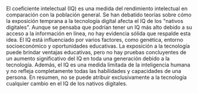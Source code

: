 El coeficiente intelectual (IQ) es una medida del rendimiento intelectual en comparación con la población general. Se han debatido teorías sobre cómo la exposición temprana a la tecnología digital afecta el IQ de los "nativos digitales". Aunque se pensaba que podrían tener un IQ más alto debido a su acceso a la información en línea, no hay evidencia sólida que respalde esta idea. El IQ está influenciado por varios factores, como genética, entorno socioeconómico y oportunidades educativas. La exposición a la tecnología puede brindar ventajas educativas, pero no hay pruebas concluyentes de un aumento significativo del IQ en toda una generación debido a la tecnología. Además, el IQ es una medida limitada de la inteligencia humana y no refleja completamente todas las habilidades y capacidades de una persona. En resumen, no se puede atribuir exclusivamente a la tecnología cualquier cambio en el IQ de los nativos digitales.